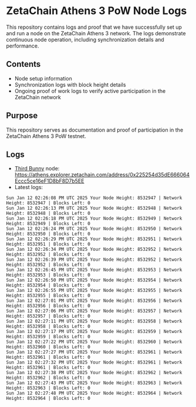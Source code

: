 # ZetaChain Athens 3 PoW Node Logs
This repository contains logs and proof that we have successfully set up and run a node on the ZetaChain Athens 3 network. The logs demonstrate continuous node operation, including synchronization details and performance.

## Contents
- Node setup information
- Synchronization logs with block height details
- Ongoing proof of work logs to verify active participation in the ZetaChain network

## Purpose
This repository serves as documentation and proof of participation in the ZetaChain Athens 3 PoW testnet.

## Logs

- [Third Bunny](https://thirdbunny.xyz/) node: https://athens.explorer.zetachain.com/address/0x225254d35dE666064Eccc5ce16eF1D8bF8D7b5EE
- Latest logs:
```
Sun Jan 12 02:26:08 PM UTC 2025 Your Node Height: 8532947 | Network Height: 8532947 | Blocks Left: 0
Sun Jan 12 02:26:13 PM UTC 2025 Your Node Height: 8532948 | Network Height: 8532948 | Blocks Left: 0
Sun Jan 12 02:26:18 PM UTC 2025 Your Node Height: 8532949 | Network Height: 8532949 | Blocks Left: 0
Sun Jan 12 02:26:24 PM UTC 2025 Your Node Height: 8532950 | Network Height: 8532950 | Blocks Left: 0
Sun Jan 12 02:26:29 PM UTC 2025 Your Node Height: 8532951 | Network Height: 8532951 | Blocks Left: 0
Sun Jan 12 02:26:34 PM UTC 2025 Your Node Height: 8532952 | Network Height: 8532952 | Blocks Left: 0
Sun Jan 12 02:26:39 PM UTC 2025 Your Node Height: 8532952 | Network Height: 8532952 | Blocks Left: 0
Sun Jan 12 02:26:45 PM UTC 2025 Your Node Height: 8532953 | Network Height: 8532953 | Blocks Left: 0
Sun Jan 12 02:26:50 PM UTC 2025 Your Node Height: 8532954 | Network Height: 8532954 | Blocks Left: 0
Sun Jan 12 02:26:55 PM UTC 2025 Your Node Height: 8532955 | Network Height: 8532955 | Blocks Left: 0
Sun Jan 12 02:27:01 PM UTC 2025 Your Node Height: 8532956 | Network Height: 8532956 | Blocks Left: 0
Sun Jan 12 02:27:06 PM UTC 2025 Your Node Height: 8532957 | Network Height: 8532957 | Blocks Left: 0
Sun Jan 12 02:27:11 PM UTC 2025 Your Node Height: 8532958 | Network Height: 8532958 | Blocks Left: 0
Sun Jan 12 02:27:17 PM UTC 2025 Your Node Height: 8532959 | Network Height: 8532959 | Blocks Left: 0
Sun Jan 12 02:27:22 PM UTC 2025 Your Node Height: 8532960 | Network Height: 8532960 | Blocks Left: 0
Sun Jan 12 02:27:27 PM UTC 2025 Your Node Height: 8532961 | Network Height: 8532961 | Blocks Left: 0
Sun Jan 12 02:27:32 PM UTC 2025 Your Node Height: 8532961 | Network Height: 8532961 | Blocks Left: 0
Sun Jan 12 02:27:38 PM UTC 2025 Your Node Height: 8532962 | Network Height: 8532962 | Blocks Left: 0
Sun Jan 12 02:27:43 PM UTC 2025 Your Node Height: 8532963 | Network Height: 8532963 | Blocks Left: 0
Sun Jan 12 02:27:48 PM UTC 2025 Your Node Height: 8532964 | Network Height: 8532964 | Blocks Left: 0
```
